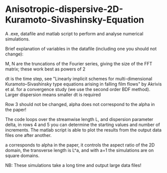 # Anisotropic-dispersive-2D-Kuramoto-Sivashinsky-Equation

A .exe, datafile and matlab script to perform and analyse numerical simulations.

Brief explanation of variables in the datafile (including one you should not change):

M, N are the truncations of the Fourier series, giving the size of the FFT matrix; these work best as powers of 2

dt is the time step, see "Linearly implicit schemes for multi-dimensional Kuramoto–Sivashinsky type equations arising in falling film flows" by Akrivis et al. for a convergence study (we use the second order BDF method). Larger dispersion means smaller dt is required

Row 3 should not be changed, alpha does not correspond to the alpha in the paper!

The code loops over the streamwise length L, and dispersion parameter delta, in rows 4 and 5 you can determine the starting values and number of increments. The matlab script is able to plot the results from the output data files one after another.

a corresponds to alpha in the paper, it controls the aspect ratio of the 2D domain, the transverse length is L^a, and with a=1 the simulations are on square domains.

NB: These simulations take a long time and output large data files!
